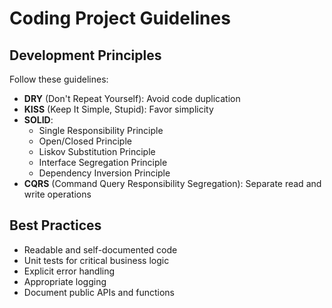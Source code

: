 # Coding Project Guidelines

## Development Principles

Follow these guidelines:

- **DRY** (Don't Repeat Yourself): Avoid code duplication
- **KISS** (Keep It Simple, Stupid): Favor simplicity
- **SOLID**:
  - Single Responsibility Principle
  - Open/Closed Principle
  - Liskov Substitution Principle
  - Interface Segregation Principle
  - Dependency Inversion Principle
- **CQRS** (Command Query Responsibility Segregation): Separate read and write operations

## Best Practices

- Readable and self-documented code
- Unit tests for critical business logic
- Explicit error handling
- Appropriate logging
- Document public APIs and functions
